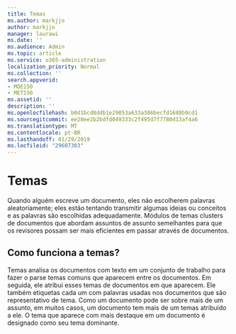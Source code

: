 ```yaml
---
title: Temas
ms.author: markjjo
author: markjjo
manager: laurawi
ms.date: ''
ms.audience: Admin
ms.topic: article
ms.service: o365-administration
localization_priority: Normal
ms.collection: ''
search.appverid:
- MOE150
- MET150
ms.assetid: ''
description: ''
ms.openlocfilehash: b0d1bcd8ddb1e29853a633a386becfd1688b9cd1
ms.sourcegitcommit: ee28ee2b2bdfd049333c2f495d7f7780d13af4a6
ms.translationtype: MT
ms.contentlocale: pt-BR
ms.lasthandoff: 01/29/2019
ms.locfileid: "29607303"
---
```

# <a name="themes"></a>Temas
Quando alguém escreve um documento, eles não escolherem palavras aleatoriamente; eles estão tentando transmitir algumas ideias ou conceitos e as palavras são escolhidas adequadamente. Módulos de temas clusters de documentos que abordam assuntos de assunto semelhantes para que os revisores possam ser mais eficientes em passar através de documentos.

## <a name="how-does-themes-work"></a>Como funciona a temas?
Temas analisa os documentos com texto em um conjunto de trabalho para fazer o parse temas comuns que aparecem entre os documentos. Em seguida, ele atribui esses temas de documentos em que aparecem. Ele também etiquetas cada um com palavras usadas nos documentos que são representativo de tema. Como um documento pode ser sobre mais de um assunto, em muitos casos, um documento tem mais de um temas atribuído a ele. O tema que aparece com mais destaque em um documento é designado como seu tema dominante.